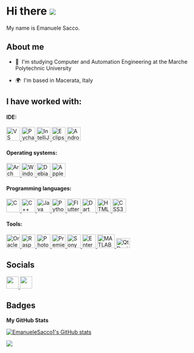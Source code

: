 Hi there ![](https://user-images.githubusercontent.com/18350557/176309783-0785949b-9127-417c-8b55-ab5a4333674e.gif)
======================================================================================================================================

<p align="left">My name is Emanuele Sacco.</p>

About me
-----------------------------------

* 🎯  I'm studying Computer and Automation Engineering at the Marche Polytechnic University

* 🌍  I'm based in Macerata, Italy

## I have worked with:

#### IDE:
<p align="left">
<a href="https://code.visualstudio.com/" target="_blank" rel="noreferrer">
    <img src="https://raw.githubusercontent.com/danielcranney/readme-generator/main/public/icons/skills/visualstudiocode.svg" width="36" height="36" alt="VS Code" />
</a>
<a href="https://www.jetbrains.com/pycharm/" target="_blank" rel="noreferrer">
    <img src="https://resources.jetbrains.com/storage/products/company/brand/logos/PyCharm_icon.svg" width="36" height="36" alt="Pycharm" />
</a>
<a href="https://www.jetbrains.com/idea/" target="_blank" rel="noreferrer">
    <img src="https://resources.jetbrains.com/storage/products/company/brand/logos/IntelliJ_IDEA_icon.svg" width="36" height="36" alt="IntelliJ IDEA" />
</a>
<a href="https://www.eclipse.org/ide/" target="_blank" rel="noreferrer">
    <img src="https://www.nicepng.com/png/full/264-2648074_eclipse-logo-png-transparent-eclipse-ide.png" width="36" height="36" alt="Eclipse IDE" />
</a>
<a href="https://developer.android.com/studio" target="_blank" rel="noreferrer">
    <img src="https://developer.android.com/studio/images/studio-icon.svg" width="36" height="36" alt="Android Studio" />
</a>
</p>

#### Operating systems:
<p align="left">
<a href="https://archlinux.org/" target="_blank" rel="noreferrer">
    <img src="https://wiki.installgentoo.com/images/f/f9/Arch-linux-logo.png" width="36" height="36" alt="Arch Linux" />
</a>
<a href="https://www.microsoft.com/windows" target="_blank" rel="noreferrer">
    <img src="https://logospng.org/download/windows-11/logo-windows-11-icon-1024.png" width="36" height="36" alt="Windows" />
</a>
<a href="https://www.debian.org/" target="_blank" rel="noreferrer">
    <img src="https://upload.wikimedia.org/wikipedia/commons/6/66/Openlogo-debianV2.svg" width="36" height="36" alt="Debian" />
</a>
<a href="https://www.apple.com/" target="_blank" rel="noreferrer">
    <img src="https://upload.wikimedia.org/wikipedia/commons/f/fa/Apple_logo_black.svg" width="36" height="36" alt="Apple" />
</a>
</p>

#### Programming languages:
<p align="left">
<a href="https://docs.microsoft.com/en-us/cpp/?view=msvc-170" target="_blank" rel="noreferrer">
    <img src="https://raw.githubusercontent.com/danielcranney/readme-generator/main/public/icons/skills/c-colored.svg" width="36" height="36" alt="C" />
</a>
<a href="https://docs.microsoft.com/en-us/cpp/?view=msvc-170" target="_blank" rel="noreferrer">
    <img src="https://raw.githubusercontent.com/danielcranney/readme-generator/main/public/icons/skills/cplusplus-colored.svg" width="36" height="36" alt="C++" />
</a>
<a href="https://www.oracle.com/java/" target="_blank" rel="noreferrer">
    <img src="https://raw.githubusercontent.com/danielcranney/readme-generator/main/public/icons/skills/java-colored.svg" width="36" height="36" alt="Java" />
</a>
<a href="https://www.python.org/" target="_blank" rel="noreferrer">
    <img src="https://raw.githubusercontent.com/danielcranney/readme-generator/main/public/icons/skills/python-colored.svg" width="36" height="36" alt="Python" />
</a>
<a href="https://flutter.dev/" target="_blank" rel="noreferrer">
    <img src="https://seekicon.com/free-icon-download/flutter_2.png" width="36" height="36" alt="Flutter" />
</a>
<a href="https://dart.dev/" target="_blank" rel="noreferrer">
    <img src="https://uxwing.com/wp-content/themes/uxwing/download/brands-and-social-media/dart-programming-language-icon.png" width="36" height="36" alt="Dart" />
</a>
<a href="https://developer.mozilla.org/en-US/docs/Glossary/HTML5" target="_blank" rel="noreferrer">
    <img src="https://raw.githubusercontent.com/danielcranney/readme-generator/main/public/icons/skills/html5-colored.svg" width="36" height="36" alt="HTML5" />
</a>
<a href="https://www.w3.org/TR/CSS/#css" target="_blank" rel="noreferrer">
    <img src="https://raw.githubusercontent.com/danielcranney/readme-generator/main/public/icons/skills/css3-colored.svg" width="36" height="36" alt="CSS3" />
</a>
</p>

#### Tools:
<p align="left">

<a href="https://www.virtualbox.org/" target="_blank" rel="noreferrer">
    <img src="https://th.bing.com/th/id/R.b26c8494c91cf18be0000dece526e196?rik=KBdiNYKUegXxmw&pid=ImgRaw&r=0" width="36" height="36" alt="Oracle VM VirtualBox" />
</a>
<a href="https://www.raspberrypi.org/" target="_blank" rel="noreferrer">
    <img src="https://raw.githubusercontent.com/danielcranney/readme-generator/main/public/icons/skills/raspberrypi-colored.svg" width="36" height="36" alt="Raspberry Pi" />
</a>
<a href="https://www.adobe.com/uk/products/photoshop.html" target="_blank" rel="noreferrer">
    <img src="https://raw.githubusercontent.com/danielcranney/readme-generator/main/public/icons/skills/photoshop-colored.svg" width="36" height="36" alt="Photoshop" />
</a>
<a href="https://www.adobe.com/uk/products/premiere.html" target="_blank" rel="noreferrer">
    <img src="https://raw.githubusercontent.com/danielcranney/readme-generator/main/public/icons/skills/premierepro-colored.svg" width="36" height="36" alt="Premiere Pro" />
</a>
<a href="https://www.vegascreativesoftware.com/us/vegas-pro/" target="_blank" rel="noreferrer">
    <img src="https://uxwing.com/wp-content/themes/uxwing/download/brands-and-social-media/sony-vegas-logo-icon.png" width="36" height="36" alt="Sony Vegas" />
</a>
<a href="https://www.sparxsystems.com/products/ea/" target="_blank" rel="noreferrer">
    <img src="https://media.codeweavers.com/pub/crossover/website/htmlimages/enterprise-architect-icon_1_1.png" width="36" height="36" alt="Enterprise Architect" />
</a>

<a href="https://www.mathworks.com/products/matlab.html" target="_blank" rel="noreferrer">
    <img src="https://logos-marcas.com/wp-content/uploads/2020/12/MATLAB-Logo.png" width="46" height="36" alt="MATLAB" />
</a>
<a href="https://www.qt.io/" target="_blank" rel="noreferrer">
    <img src="https://seeklogo.com/images/Q/qt-logo-1631E0218A-seeklogo.com.png" width="36" height="26" alt="Qt Designer" />
</a>
</p>


## Socials

<p align="left"> <a href="https://www.github.com/EmanueleSacco1" target="_blank" rel="noreferrer"> <picture> <source media="(prefers-color-scheme: dark)" srcset="https://raw.githubusercontent.com/danielcranney/readme-generator/main/public/icons/socials/github-dark.svg" /> <source media="(prefers-color-scheme: light)" srcset="https://raw.githubusercontent.com/danielcranney/readme-generator/main/public/icons/socials/github.svg" /> <img src="https://raw.githubusercontent.com/danielcranney/readme-generator/main/public/icons/socials/github.svg" width="32" height="32" /> </picture> </a> <a href="http://www.instagram.com/emanuele.sacco1/" target="_blank" rel="noreferrer"> <picture> <source media="(prefers-color-scheme: dark)" srcset="https://raw.githubusercontent.com/danielcranney/readme-generator/main/public/icons/socials/instagram-dark.svg" /> <source media="(prefers-color-scheme: light)" srcset="https://raw.githubusercontent.com/danielcranney/readme-generator/main/public/icons/socials/instagram.svg" /> <img src="https://raw.githubusercontent.com/danielcranney/readme-generator/main/public/icons/socials/instagram.svg" width="32" height="32" /> </picture> </a></p>

## Badges

<b>My GitHub Stats</b>

<a href="http://www.github.com/EmanueleSacco1"><img src="https://github-readme-stats.vercel.app/api?username=EmanueleSacco1&show_icons=true&hide=&count_private=true&title_color=0891b2&text_color=ffffff&icon_color=0891b2&bg_color=1c1917&hide_border=true&show_icons=true" alt="EmanueleSacco1's GitHub stats" /></a>

<a href="http://www.github.com/EmanueleSacco1"><img src="https://github-readme-streak-stats.herokuapp.com/?user=EmanueleSacco1&stroke=ffffff&background=1c1917&ring=0891b2&fire=0891b2&currStreakNum=ffffff&currStreakLabel=0891b2&sideNums=ffffff&sideLabels=ffffff&dates=ffffff&hide_border=true" /></a>
